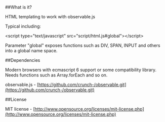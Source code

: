 ##What is it?

HTML templating to work with observable.js

Typical including:

&lt;script type="text/javascript" src="script/html.js#global"&gt;&lt;/script&gt;

Parameter "global" exposes functions such as DIV, SPAN, INPUT and others into a global name space.

##Dependencies

Modern browsers with ecmascript 6 support or some compatibility library. Needs functions such as Array.forEach and so on.

observable.js - [https://github.com/crunch-/observable.git](https://github.com/crunch-/observable.git)

##License

MIT license - [http://www.opensource.org/licenses/mit-license.php](http://www.opensource.org/licenses/mit-license.php)
